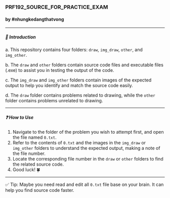 ### PRF192_SOURCE_FOR_PRACTICE_EXAM
#### by #nhungkedangthatvong
---

##### 🚩 Introduction
a. This repository contains four folders: `draw`, `img_draw`, `other`, and `img_other`.

b. The `draw` and `other` folders contain source code files and executable files (.exe) to assist you in testing the output of the code.


c. The `img_draw` and `img_other` folders contain images of the expected output to help you identify and match the source code easily.

d. The `draw` folder contains problems related to drawing, while the `other` folder contains problems unrelated to drawing.

---

##### ❓ How to Use
1. Navigate to the folder of the problem you wish to attempt first, and open the file named `0.txt`.
2. Refer to the contents of `0.txt` and the images in the `img_draw` or `img_other` folders to understand the expected output, making a note of the file number.
3. Locate the corresponding file number in the `draw` or `other` folders to find the related source code.
4. Good luck! 🍀

---
✅ Tip: Maybe you need read and edit all `0.txt` file base on your brain. It can help you find source code faster.